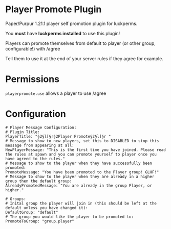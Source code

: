 # Player Promote Plugin

Paper/Purpur 1.21.1 player self promotion plugin for luckperms.

You **must** have **luckperms installed** to use this plugin!

Players can promote themselves from default to player (or other group, configurable!) with /agree

Tell them to use it at the end of your server rules if they agree for example.

# Permissions

```playerpromote.use``` allows a player to use /agree

# Configuration

```
# Player Message Configuration:
# Plugin Title:
PlayerTitle: "§2§l[§r§2Player Promote§2§l]§r "
# Message to show to new players, set this to DISABLED to stop this message from appearing at all:
NewPlayerMessage: "This is the first time you have joined. Please read the rules at spawn and you can promote yourself to player once you have agreed to the rules."
# Message to show to the player when they have successfully been promoted:
PromoteMessage: "You have been promoted to the Player group! GLHF!"
# Message to show to the player when they are already in a higher group then the default group:
AlreadyPromotedMessage: "You are already in the group Player, or higher."

# Groups:
# Inital group the player will join in (this should be left at the default unless you have changed it):
DefaultGroup: "default"
# The group you would like the player to be promoted to:
PromoteToGroup: "group.player"
```
